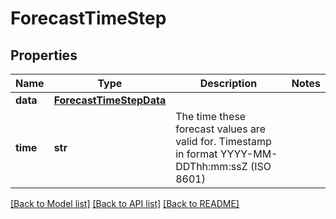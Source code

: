 # ForecastTimeStep

## Properties
Name | Type | Description | Notes
------------ | ------------- | ------------- | -------------
**data** | [**ForecastTimeStepData**](ForecastTimeStepData.md) |  | 
**time** | **str** | The time these forecast values are valid for. Timestamp in format YYYY-MM-DDThh:mm:ssZ (ISO 8601) | 

[[Back to Model list]](../README.md#documentation-for-models) [[Back to API list]](../README.md#documentation-for-api-endpoints) [[Back to README]](../README.md)

